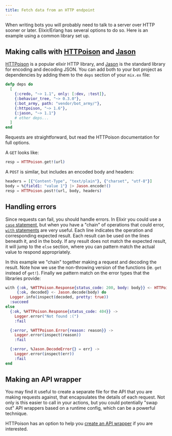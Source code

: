 ```yaml
---
title: Fetch data from an HTTP endpoint
---
```


When writing bots you will probably need to talk to a server over HTTP sooner or later. Elixir/Erlang has several options to do so. Here is an example using a common library set up.

## Making calls with [HTTPoison][1] and [Jason][2]

[HTTPoison][1] is a popular elixir HTTP library, and [Jason][2] is the standard library for encoding and decoding JSON. You can add both to your bot project as dependencies by adding them to the `deps` section of your `mix.ex` file:

```elixir
defp deps do
  [
    {:credo, "~> 1.1", only: [:dev, :test]},
    {:behavior_tree, "~> 0.3.0"},
    {:bot_army, path: "vendor/bot_army/"},
    {:httpoison, "~> 1.6"},
    {:jason, "~> 1.1"}
    # other deps...
  ]
end
```

Requests are straightforward, but read the HTTPoison documentation for full options.

A `GET` looks like:

```elixir
resp = HTTPoison.get!(url)
```

A `POST` is similar, but includes an encoded body and headers:

```elixir
headers = [{"Content-Type", "text/plain"}, {"charset", "utf-8"}]
body = %{field1: "value 1"} |> Jason.encode!()
resp = HTTPoison.post!(url, body, headers)
```

## Handling errors

Since requests can fail, you should handle errors. In Elixir you could use a [`case` statement][3], but when you have a "chain" of operations that could error, [`with` statements][4] are very useful. Each line indicates the operation and corresponding expected result. Each result can be used on the lines beneath it, and in the body. If any result does not match the expected result, it will jump to the `else` section, where you can pattern match the actual value to respond appropriately.

In this example we "chain" together making a request and decoding the result. Note how we use the non-throwing version of the functions (ie. `get` instead of `get!`). Finally we pattern match on the error types that the libraries provide:

```elixir
with {:ok, %HTTPoison.Response{status_code: 200, body: body}} <- HTTPoison.get(url),
     {:ok, decoded} <- Jason.decode(body) do
  Logger.info(inspect(decoded, pretty: true))
  :succeed
else
  {:ok, %HTTPoison.Response{status_code: 404}} ->
    Logger.error("Not found :(")
    :fail

  {:error, %HTTPoison.Error{reason: reason}} ->
    Logger.error(inspect(reason))
    :fail

  {:error, %Jason.DecodeError{} = err} ->
    Logger.error(inspect(err))
    :fail
end
```

## Making an API wrapper

You may find it useful to create a separate file for the API that you are making requests against, that encapsulates the details of each request. Not only is this easier to call in your actions, but you could potentially "swap out" API wrappers based on a runtime config, which can be a powerful technique.

HTTPoison has an option to help you [create an API wrapper][5] if you are interested.

[1]: https://hexdocs.pm/httpoison/HTTPoison.html
[2]: https://hexdocs.pm/jason/readme.html
[3]: https://elixirschool.com/en/lessons/basics/control-structures/#case
[4]: https://elixirschool.com/en/lessons/basics/control-structures/#with
[5]: https://hexdocs.pm/httpoison/readme.html#wrapping-httpoison-base
